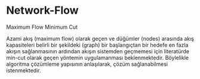 # Network-Flow
Maximum Flow Minimum Cut

Azami akış (maximum flow) olarak geçen ve düğümler (nodes) arasında akış kapasiteleri belirli bir şekildeki (graph) bir başlangıçtan bir hedefe en fazla akışın sağlanmasının ardından akışın sistemden geçmemesi için literatürde min-cut olarak geçen yöntemin uygulamanması beklenmektedir. Böylelikle algoritma çözümleme yapısının anlaşılarak, çözüm sağlanabilmesi istenmektedir.
